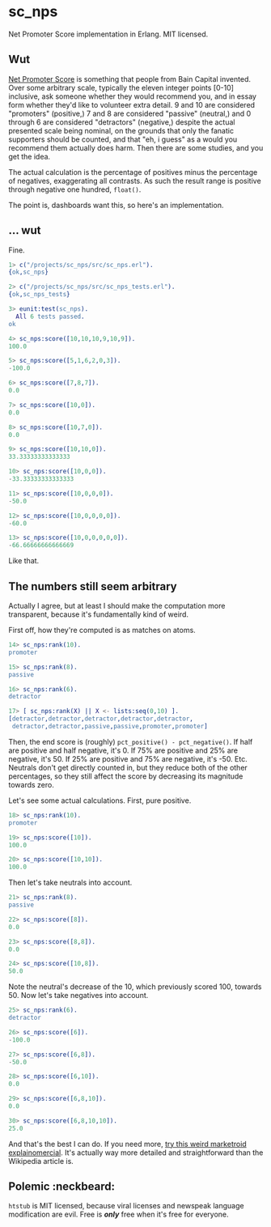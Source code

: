 sc_nps
======

Net Promoter Score implementation in Erlang.  MIT licensed.

Wut
---

[Net Promoter Score](http://en.wikipedia.org/wiki/Net_Promoter) is something that people from Bain Capital invented.  Over some arbitrary scale, typically the eleven integer points [0-10] inclusive, ask someone whether they would recommend you, and in essay form whether they'd like to volunteer extra detail.  9 and 10 are considered "promoters" (positive,) 7 and 8 are considered "passive" (neutral,) and 0 through 6 are considered "detractors" (negative,) despite the actual presented scale being nominal, on the grounds that only the fanatic supporters should be counted, and that "eh, i guess" as a would you recommend them actually does harm.  Then there are some studies, and you get the idea.

The actual calculation is the percentage of positives minus the percentage of negatives, exaggerating all contrasts.  As such the result range is positive through negative one hundred, `float()`.

The point is, dashboards want this, so here's an implementation.

... wut
-------

Fine.

```erlang
1> c("/projects/sc_nps/src/sc_nps.erl").      
{ok,sc_nps}

2> c("/projects/sc_nps/src/sc_nps_tests.erl").
{ok,sc_nps_tests}

3> eunit:test(sc_nps).
  All 6 tests passed.
ok

4> sc_nps:score([10,10,10,9,10,9]).
100.0

5> sc_nps:score([5,1,6,2,0,3]).    
-100.0

6> sc_nps:score([7,8,7]).      
0.0

7> sc_nps:score([10,0]). 
0.0

8> sc_nps:score([10,7,0]).
0.0

9> sc_nps:score([10,10,0]).
33.33333333333333

10> sc_nps:score([10,0,0]). 
-33.33333333333333

11> sc_nps:score([10,0,0,0]).
-50.0

12> sc_nps:score([10,0,0,0,0]).
-60.0

13> sc_nps:score([10,0,0,0,0,0]).
-66.66666666666669
```

Like that.

The numbers still seem arbitrary
--------------------------------

Actually I agree, but at least I should make the computation more transparent, because it's fundamentally kind of weird.

First off, how they're computed is as matches on atoms.

```erlang
14> sc_nps:rank(10).
promoter

15> sc_nps:rank(8). 
passive

16> sc_nps:rank(6).
detractor

17> [ sc_nps:rank(X) || X <- lists:seq(0,10) ].
[detractor,detractor,detractor,detractor,detractor,
 detractor,detractor,passive,passive,promoter,promoter]
```

Then, the end score is (roughly) `pct_positive() - pct_negative()`.  If half are positive and half negative, it's 0.  If 75% are positive and 25% are negative, it's 50.  If 25% are positive and 75% are negative, it's -50.  Etc.  Neutrals don't get directly counted in, but they reduce both of the other percentages, so they still affect the score by decreasing its magnitude towards zero.

Let's see some actual calculations.  First, pure positive.

```erlang
18> sc_nps:rank(10).                           
promoter

19> sc_nps:score([10]).
100.0

20> sc_nps:score([10,10]).
100.0
```

Then let's take neutrals into account.

```erlang
21> sc_nps:rank(8).                            
passive

22> sc_nps:score([8]).    
0.0

23> sc_nps:score([8,8]).
0.0

24> sc_nps:score([10,8]).
50.0
```

Note the neutral's decrease of the 10, which previously scored 100, towards 50.  Now let's take negatives into account.

```erlang
25> sc_nps:rank(6).      
detractor

26> sc_nps:score([6]).   
-100.0

27> sc_nps:score([6,8]).
-50.0

28> sc_nps:score([6,10]).
0.0

29> sc_nps:score([6,8,10]).
0.0

30> sc_nps:score([6,8,10,10]).
25.0
```

And that's the best I can do.  If you need more, [try this weird marketroid explainomercial](http://www.netpromotersystem.com/about/measuring-your-net-promoter-score.aspx).  It's actually way more detailed and straightforward than the Wikipedia article is.



Polemic :neckbeard:
-------------------

`htstub` is MIT licensed, because viral licenses and newspeak language modification are evil.  Free is ***only*** free when it's free for everyone.
